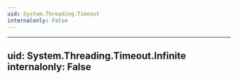 ```yaml
---
uid: System.Threading.Timeout
internalonly: False
---
```


---
uid: System.Threading.Timeout.Infinite
internalonly: False
---
